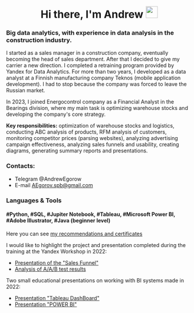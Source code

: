 <h1 align="center">Hi there, I'm Andrew
<img src="https://github.com/blackcater/blackcater/raw/main/images/Hi.gif" height="32"/></h1>

### Big data analytics, with experience in data analysis in the construction industry.

I started as a sales manager in a construction company, eventually becoming the head of sales
department. After that I decided to give my carrier a new direction. I completed a retraining
program provided by Yandex for Data Analytics. For more than two years, I developed as a data
analyst at a Finnish manufacturing company Teknos (mobile application development). I had to
stop because the company was forced to leave the Russian market.

In 2023, I joined Energocontrol company as a Financial Analyst in the Bearings division,
where my main task is optimizing warehouse stocks and developing the company's core strategy.

**Key responsibilities:** optimization of warehouse stocks and logistics, conducting ABC analysis
of products, RFM analysis of customers, monitoring competitor prices (parsing websites),
analyzing advertising campaign effectiveness, analyzing sales funnels and usability, creating
diagrams, generating summary reports and presentations.

### Сontacts:

- Telegram @AndrewEgorow
- E-mail   AEgorov.spb@gmail.com

### Languages & Tools
#### #Python, #SQL, #Jupiter Notebook, #Tableau, #Microsoft Power BI, #Adobe Illustrator, #Java (beginner level)

Here you can see [my recommendations and certificates](https://github.com/aegorovspb/yandex_data_analyst_projects_eng/tree/main/certificate_and_reference)

I would like to highlight the project and presentation completed during the training at the Yandex Workshop in 2022:

- [Presentation of the "Sales Funnel"](https://github.com/aegorovspb/yandex_data_analyst_projects_eng/tree/main/08_aab_test_presentation)
- [Analysis of A/A/B test results](https://github.com/aegorovspb/yandex_data_analysis_projects_ru/blob/main/08_aab_test_app.ipynb)

Two small educational presentations on working with BI systems made in 2022:

- [Presentation "Tableau DashBoard"](https://github.com/aegorovspb/yandex_data_analyst_projects_eng/tree/main/tableau)
- [Presentation "POWER BI"](https://github.com/aegorovspb/yandex_data_analyst_projects_eng/tree/main/power_bi)









